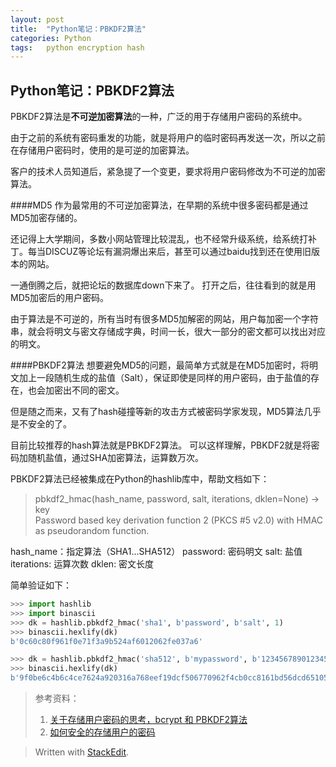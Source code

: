 ```yaml
---
layout: post
title:  "Python笔记：PBKDF2算法"
categories: Python
tags:   python encryption hash  
---
```


Python笔记：PBKDF2算法
-----

PBKDF2算法是**不可逆加密算法**的一种，广泛的用于存储用户密码的系统中。

由于之前的系统有密码重发的功能，就是将用户的临时密码再发送一次，所以之前在存储用户密码时，使用的是可逆的加密算法。

客户的技术人员知道后，紧急提了一个变更，要求将用户密码修改为不可逆的加密算法。

####MD5
作为最常用的不可逆加密算法，在早期的系统中很多密码都是通过MD5加密存储的。

还记得上大学期间，多数小网站管理比较混乱，也不经常升级系统，给系统打补丁。每当DISCUZ等论坛有漏洞爆出来后，甚至可以通过baidu找到还在使用旧版本的网站。

一通倒腾之后，就把论坛的数据库down下来了。
打开之后，往往看到的就是用MD5加密后的用户密码。

由于算法是不可逆的，所有当时有很多MD5加解密的网站，用户每加密一个字符串，就会将明文与密文存储成字典，时间一长，很大一部分的密文都可以找出对应的明文。

####PBKDF2算法
想要避免MD5的问题，最简单方式就是在MD5加密时，将明文加上一段随机生成的盐值（Salt），保证即使是同样的用户密码，由于盐值的存在，也会加密出不同的密文。

但是随之而来，又有了hash碰撞等新的攻击方式被密码学家发现，MD5算法几乎是不安全的了。

目前比较推荐的hash算法就是PBKDF2算法。
可以这样理解，PBKDF2就是将密码加随机盐值，通过SHA加密算法，运算数万次。

PBKDF2算法已经被集成在Python的hashlib库中，帮助文档如下：
>    pbkdf2_hmac(hash_name, password, salt, iterations, dklen=None) -> key    
>     Password based key derivation function 2 (PKCS #5 v2.0) with HMAC as  pseudorandom function.


hash_name：指定算法（SHA1...SHA512）
password:	 密码明文
salt: 盐值
iterations: 运算次数
dklen: 密文长度

简单验证如下：
```python
>>> import hashlib
>>> import binascii
>>> dk = hashlib.pbkdf2_hmac('sha1', b'password', b'salt', 1)
>>> binascii.hexlify(dk)
b'0c60c80f961f0e71f3a9b524af6012062fe037a6'

>>> dk = hashlib.pbkdf2_hmac('sha512', b'mypassword', b'1234567890123456', 50000)
>>> binascii.hexlify(dk)
b'9f0be6c4b6c4ce7624a920316a768eef19dcf506770962f4cb0cc8161bd56dcd65105cb909c07a58bd604b5c2637ce77d4eccb6ef4c53d069509d9b7e82963b4'
```

> 参考资料：
> 1. [关于存储用户密码的思考，bcrypt 和 PBKDF2算法](http://www.wkii.org/save-user-password-use-bcrypt-or-pbkdf2.html)
> 2. [如何安全的存储用户的密码](http://www.freebuf.com/articles/web/28527.html)

> Written with [StackEdit](https://stackedit.io/).